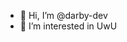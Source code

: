 - 👋 Hi, I’m @darby-dev
- 👀 I’m interested in UwU

<!---
darby-dev/darby-dev is a ✨ special ✨ repository because its `README.md` (this file) appears on your GitHub profile.
You can click the Preview link to take a look at your changes.
--->
